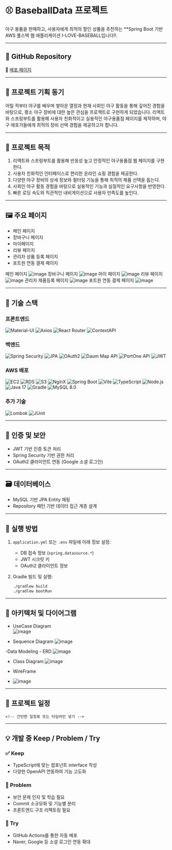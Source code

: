 # ⚾ BaseballData 프로젝트

야구 용품을 판매하고, 사용자에게 최적의 할인 상품을 추천하는 **Spring Boot 기반 AWS 풀스택 웹 애플리케이션 I-LOVE-BASEBALL입니다!!.

---

## 🔗 GitHub Repository  

🚀 [배포 페이지](https://baseball.teamace.shop/)

---

## 🧠 프로젝트 기획 동기
어릴 적부터 야구를 배우며 쌓아온 열정과 현재 사회인 야구 활동을 통해 깊어진 경험을 바탕으로, 
평소 야구 장비에 대한 높은 관심을 프로젝트로 구현하게 되었습니다. 
리액트와 스프링부트를 활용해 사용자 친화적이고 실용적인 야구용품점 페이지를 제작하며, 
야구 애호가들에게 최적의 장비 선택 경험을 제공하고자 합니다.

---

## 🎯 프로젝트 목적

1. 리액트와 스프링부트를 활용해 반응성 높고 안정적인 야구용품점 웹 페이지를 구현한다.
2. 사용자 친화적인 인터페이스로 편리한 온라인 쇼핑 경험을 제공한다.
3. 다양한 야구 장비의 상세 정보와 필터링 기능을 통해 최적의 제품 선택을 돕는다.
4. 사회인 야구 활동 경험을 바탕으로 실용적인 기능과 실질적인 요구사항을 반영한다.
5. 빠른 로딩 속도와 직관적인 내비게이션으로 사용자 만족도를 높인다.


---

## 🖼 주요 페이지

- 메인 페이지  
- 장바구니 페이지  
- 마이페이지  
- 리뷰 페이지  
- 관리자 상품 등록 페이지  
- 포트원 연동 결제 페이지  

 메인 페이지
![image](https://github.com/user-attachments/assets/ce0bcb60-52e0-4f1e-ab7f-6dc1f436e631)
장바구니 페이지
![image](https://github.com/user-attachments/assets/6b54925d-5381-4061-b88d-37507685ac87)
마이 페이지
![image](https://github.com/user-attachments/assets/d7da3f0c-938c-43c6-b469-08d168325460)
리뷰 페이지
![image](https://github.com/user-attachments/assets/d91b6651-1dc9-4140-a9b3-020fad3da769)
관리자 제품등록 페이지
![image](https://github.com/user-attachments/assets/80078c82-35f8-40b6-b4d0-76a66b91bd99)
포트원 연동 결제 페이지
![image](https://github.com/user-attachments/assets/a4bdb4f4-07cd-442a-bab8-9d4dbd1fc127)



---

## 🧰 기술 스택

### 프론트엔드
![Material-UI](https://img.shields.io/badge/Material--UI-0081CB?style=flat&logo=material-ui&logoColor=white)
![Axios](https://img.shields.io/badge/Axios-5A29E4?style=flat&logo=axios&logoColor=white)
![React Router](https://img.shields.io/badge/React_Router-CA4245?style=flat&logo=react-router&logoColor=white)
![ContextAPI](https://img.shields.io/badge/ContextAPI-61DAFB?style=flat&logo=react&logoColor=black)

### 백엔드
![Spring Security](https://img.shields.io/badge/Spring_Security-6DB33F?style=flat&logo=spring-security&logoColor=white)
![JPA](https://img.shields.io/badge/JPA-6DB33F?style=flat&logo=hibernate&logoColor=white)
![OAuth2](https://img.shields.io/badge/OAuth2-000000?style=flat&logo=oauth&logoColor=white)
![Daum Map API](https://img.shields.io/badge/Daum_Map_API-FFCD00?style=flat&logo=kakao&logoColor=black)
![PortOne API](https://img.shields.io/badge/PortOne_API-FF6200?style=flat&logo=portone&logoColor=white)
![JWT](https://img.shields.io/badge/JWT-000000?style=flat&logo=json-web-tokens&logoColor=white)

### AWS 배포
![EC2](https://img.shields.io/badge/EC2-FF9900?style=flat&logo=amazon-ec2&logoColor=white)
![RDS](https://img.shields.io/badge/RDS-527FFF?style=flat&logo=amazon-rds&logoColor=white)
![S3](https://img.shields.io/badge/S3-569A31?style=flat&logo=amazon-s3&logoColor=white)
![NginX](https://img.shields.io/badge/NginX-009639?style=flat&logo=nginx&logoColor=white)
![Spring Boot](https://img.shields.io/badge/Spring_Boot-6DB33F?style=flat&logo=spring-boot&logoColor=white)
![Vite](https://img.shields.io/badge/Vite-646CFF?style=flat&logo=vite&logoColor=white)
![TypeScript](https://img.shields.io/badge/TypeScript-3178C6?style=flat&logo=typescript&logoColor=white)
![Node.js](https://img.shields.io/badge/Node.js-339933?style=flat&logo=node.js&logoColor=white)
![Java 17](https://img.shields.io/badge/Java_17-ED8B00?style=flat&logo=java&logoColor=white)
![Gradle](https://img.shields.io/badge/Gradle-02303A?style=flat&logo=gradle&logoColor=white)
![MySQL 8.0](https://img.shields.io/badge/MySQL_8.0-4479A1?style=flat&logo=mysql&logoColor=white)

### 추가 기술
![Lombok](https://img.shields.io/badge/Lombok-FF4500?style=flat&logo=lombok&logoColor=white)
![JUnit](https://img.shields.io/badge/JUnit-25A162?style=flat&logo=junit5&logoColor=white)

---

## 🔐 인증 및 보안

- JWT 기반 인증 토큰 처리  
- Spring Security 기반 권한 처리  
- OAuth2 클라이언트 연동 (Google 소셜 로그인)

---

## 🗃 데이터베이스

- MySQL 기반 JPA Entity 매핑  
- Repository 패턴 기반 데이터 접근 계층 설계

---

## 🚀 실행 방법

1. `application.yml` 또는 `.env` 파일에 아래 정보 설정:
   - DB 접속 정보 (`spring.datasource.*`)
   - JWT 시크릿 키
   - OAuth2 클라이언트 정보

2. Gradle 빌드 및 실행:
   ```bash
   ./gradlew build
   ./gradlew bootRun
   ```

---

## 🧭 아키텍처 및 다이어그램




- UseCase Diagram  
![image](https://github.com/user-attachments/assets/29c9c326-a482-48a9-876c-d0f17cf30d85)



- Sequence Diagram
![image](https://github.com/user-attachments/assets/2c327273-20dc-43ca-9764-d732c71359ac)



-Data Modeling - ERD
![image](https://github.com/user-attachments/assets/b3637413-218d-47da-88b1-5f450837158c)



- Class Diagram
![image](https://github.com/user-attachments/assets/8b781c7c-c150-4274-9cd2-d83da8e123b4)



- WireFrame
- ![image](https://github.com/user-attachments/assets/6678a333-96f0-4d21-84ef-25faccaa370b)







---

## 📆 프로젝트 일정
`<!-- 간단한 일정표 또는 타임라인 넣기 -->`

---

## 💡 개발 중 Keep / Problem / Try

### ✅ Keep
- TypeScript에 맞는 컴포넌트 interface 작성  
- 다양한 OpenAPI 연동하여 기능 고도화

### 🐞 Problem
- 보안 문제 인지 및 학습 필요  
- Commit 소규모화 및 기능별 분리  
- 프론트엔드 구조 리팩토링 필요

### 🚀 Try
- GitHub Actions를 통한 자동 배포  
- Naver, Google 등 소셜 로그인 연동 확대
